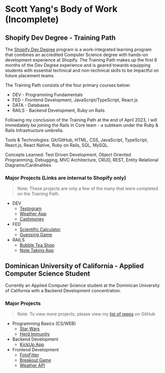 # Scott Yang's Body of Work (Incomplete)

## Shopify Dev Degree - Training Path
The [Shopify Dev Degree](https://devdegree.ca) program is a work-integrated learning program that combines an accredited Computer Science degree with hands-on development experience at Shopify. The Training Path makes up the first 8 months of the Dev Degree experience and is geared towards equipping students with essential technical and non-technical skills to be impactful on future placement teams.

The Training Path consists of the four primary courses below:
- DEV - Programming Fundamentals
- FED - Frontend Development, JavaScript/TypeScript, React.js
- DATA - Databases
- RAILS - Backend Development, Ruby on Rails

Following my conclusion of the Training Path at the end of April 2023, I will immediately be joining the Rails in Core team - a subteam under the Ruby & Rails Infrastructure umbrella.

Tools & Technologies: Git/GitHub, HTML, CSS, JavaScript, TypeScript, React.js, React Native, Ruby on Rails, SQL, MySQL.

Concepts Learned: Test Driven Development, Object Oriented Programming, Debugging, MVC Architecture, CRUD, REST, Entity Relational Diagrams/Cardinalities

### Major Projects (Links are internal to Shopify only)
  > Note: These projects are only a few of the many that were completed on the Training Path.
- DEV
  - [Textogram](projects/devdegree/dev/textogram/textogram.md)
  - [Weather App](projects/devdegree/dev/weather_app.md)
  - [Cashmoney](projects/devdegree/fed/cashmoney.md)
- FED
  - [Scientific Calculator](projects/devdegree/fed/scientific-calculator.md)
  - [Guessing Game](projects/devdegree/fed/guessing-game.md)
- RAILS
  - [Bubble Tea Shop](projects/devdegree/rails/bubble-tea.md)
  - [Note Taking App](projects/devdegree/rails/note-app.md)


## Dominican University of California - Applied Computer Science Student
Currently an Applied Computer Science student at the Dominican University of California with a Backend Development concentration.

### Major Projects
> Note: To view more projects, please view my [list of repos](https://github.com/scottzyang?tab=repositories) on GitHub
- Programming Basics (CS/WEB)
  - [Star Wars](projects/dominican/cs-web/starwars.md)
  - [Herd Immunity](projects/dominican/cs-web/herd-immunity.md)
- Backend Development
  - [KickUp App](projects/dominican/backend/kickup.md)
- Frontend Development
  - [FotoFilter](projects/dominican/frontend/fotofilter.md)
  - [Breakout Game](projects/dominican/frontend/breakout.md)
  - [Weather API](projects/dominican/frontend/weatherapi.md)
